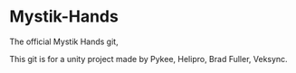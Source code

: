 # Mystik-Hands

The official Mystik Hands git,

This git is for a unity project made by Pykee, Helipro, Brad Fuller, Veksync.